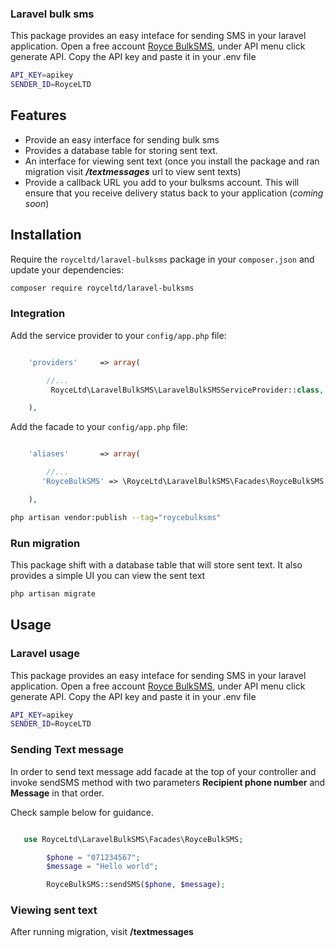 ### Laravel bulk sms

This package provides an easy inteface for sending SMS in your laravel application. Open a free account [Royce BulkSMS](http://bulksms.roycetechnologies.co.ke), under API menu click generate API. Copy the API key and paste it in your .env file

```sh
API_KEY=apikey
SENDER_ID=RoyceLTD
```

## Features

- Provide an easy interface for sending bulk sms
- Provides a database table for storing sent text.
- An interface for viewing sent text (once you install the package and ran migration visit _**/textmessages**_ url to view sent texts)
- Provide a callback URL you add to your bulksms account. This will ensure that you receive delivery status back to your application (_coming soon_)

## Installation

Require the `royceltd/laravel-bulksms` package in your `composer.json` and update your dependencies:

```sh
composer require royceltd/laravel-bulksms
```

### Integration

Add the service provider to your `config/app.php` file:

```php

    'providers'     => array(

        //...
         RoyceLtd\LaravelBulkSMS\LaravelBulkSMSServiceProvider::class,

    ),

```

Add the facade to your `config/app.php` file:

```php

    'aliases'       => array(

        //...
       'RoyceBulkSMS' => \RoyceLtd\LaravelBulkSMS\Facades\RoyceBulkSMS::class

    ),

```

```sh
php artisan vendor:publish --tag="roycebulksms"
```

### Run migration

This package shift with a database table that will store sent text. It also provides a simple UI you
can view the sent text

```sh
php artisan migrate
```

## Usage

### Laravel usage

This package provides an easy inteface for sending SMS in your laravel application. Open a free account [Royce BulkSMS](http://bulksms.roycetechnologies.co.ke), under API menu click generate API. Copy the API key and paste it in your .env file

```sh
API_KEY=apikey
SENDER_ID=RoyceLTD
```

### Sending Text message

In order to send text message add facade at the top of your controller and invoke sendSMS method with
two parameters **Recipient phone number** and **Message** in that order.

Check sample below for guidance.

```php

   use RoyceLtd\LaravelBulkSMS\Facades\RoyceBulkSMS;

        $phone = "071234567";
        $message = "Hello world";

        RoyceBulkSMS::sendSMS($phone, $message);

```

### Viewing sent text

After running migration, visit **/textmessages**

